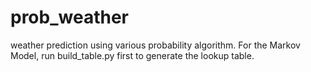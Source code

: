 # prob_weather

weather prediction using various probability algorithm. For the Markov Model, run build_table.py first to generate the lookup table.
